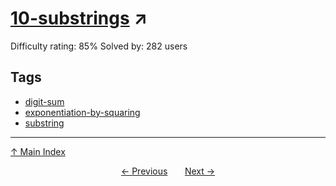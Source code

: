 # [$10$-substrings](https://projecteuler.net/problem=529) ↗️

Difficulty rating: 85%
Solved by: 282 users
## Tags

- [digit-sum](../tags/digit-sum.md)
- [exponentiation-by-squaring](../tags/exponentiation-by-squaring.md)
- [substring](../tags/substring.md)



---

[↑ Main Index](../README.md)


<div align=center><a href='528.md'>← Previous</a> &nbsp;&nbsp; &nbsp;&nbsp;  <a href='530.md'>Next →</a></div>
